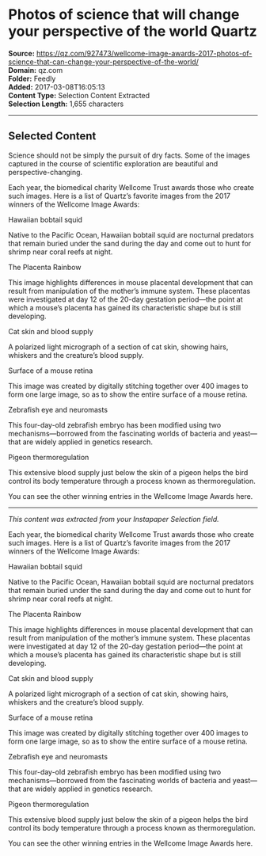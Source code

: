 # Photos of science that will change your perspective of the world Quartz

**Source:** https://qz.com/927473/wellcome-image-awards-2017-photos-of-science-that-can-change-your-perspective-of-the-world/  
**Domain:** qz.com  
**Folder:** Feedly  
**Added:** 2017-03-08T16:05:13  
**Content Type:** Selection Content Extracted  
**Selection Length:** 1,655 characters  


---

## Selected Content

Science should not be simply the pursuit of dry facts. Some of the images captured in the course of scientific exploration are beautiful and perspective-changing.

Each year, the biomedical charity Wellcome Trust awards those who create such images. Here is a list of Quartz’s favorite images from the 2017 winners of the Wellcome Image Awards:

Hawaiian bobtail squid

Native to the Pacific Ocean, Hawaiian bobtail squid are nocturnal predators that remain buried under the sand during the day and come out to hunt for shrimp near coral reefs at night.

The Placenta Rainbow

This image highlights differences in mouse placental development that can result from manipulation of the mother’s immune system. These placentas were investigated at day 12 of the 20-day gestation period—the point at which a mouse’s placenta has gained its characteristic shape but is still developing.

Cat skin and blood supply

A polarized light micrograph of a section of cat skin, showing hairs, whiskers and the creature’s blood supply.

Surface of a mouse retina

This image was created by digitally stitching together over 400 images to form one large image, so as to show the entire surface of a mouse retina.

Zebrafish eye and neuromasts

This four-day-old zebrafish embryo has been modified using two mechanisms—borrowed from the fascinating worlds of bacteria and yeast—that are widely applied in genetics research.

Pigeon thermoregulation

This extensive blood supply just below the skin of a pigeon helps the bird control its body temperature through a process known as thermoregulation.

You can see the other winning entries in the Wellcome Image Awards here.

---

*This content was extracted from your Instapaper Selection field.*

Each year, the biomedical charity Wellcome Trust awards those who create such images. Here is a list of Quartz’s favorite images from the 2017 winners of the Wellcome Image Awards:

Hawaiian bobtail squid

Native to the Pacific Ocean, Hawaiian bobtail squid are nocturnal predators that remain buried under the sand during the day and come out to hunt for shrimp near coral reefs at night.

The Placenta Rainbow

This image highlights differences in mouse placental development that can result from manipulation of the mother’s immune system. These placentas were investigated at day 12 of the 20-day gestation period—the point at which a mouse’s placenta has gained its characteristic shape but is still developing.

Cat skin and blood supply

A polarized light micrograph of a section of cat skin, showing hairs, whiskers and the creature’s blood supply.

Surface of a mouse retina

This image was created by digitally stitching together over 400 images to form one large image, so as to show the entire surface of a mouse retina.

Zebrafish eye and neuromasts

This four-day-old zebrafish embryo has been modified using two mechanisms—borrowed from the fascinating worlds of bacteria and yeast—that are widely applied in genetics research.

Pigeon thermoregulation

This extensive blood supply just below the skin of a pigeon helps the bird control its body temperature through a process known as thermoregulation.

You can see the other winning entries in the Wellcome Image Awards here.
